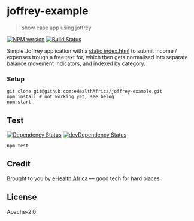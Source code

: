 # joffrey-example

> show case app using joffrey

[![NPM version](https://badge.fury.io/js/joffrey-example.svg)](https://www.npmjs.com/package/joffrey-example)
[![Build Status](https://travis-ci.org/eHealthAfrica/joffrey-example.svg?branch=master)](https://travis-ci.org/eHealthAfrica/joffrey-example)

Simple Joffrey application with a [static index.html](public/index.html)
to submit income / expenses trough a free text for, which then gets
normalised into separate balance movement indicators, and indexed by
category.

### Setup

```
git clone git@github.com:eHealthAfrica/joffrey-example.git
npm install # not working yet, see belog
npm start
```

## Test

[![Dependency Status](https://david-dm.org/eHealthAfrica/joffrey-example.svg)](https://david-dm.org/eHealthAfrica/joffrey-example)
[![devDependency Status](https://david-dm.org/eHealthAfrica/joffrey-example/dev-status.svg)](https://david-dm.org/eHealthAfrica/joffrey-example#info=devDependencies)

```
npm test
```

## Credit

Brought to you by [eHealth Africa](http://ehealthafrica.org/)
— good tech for hard places.

## License

Apache-2.0
